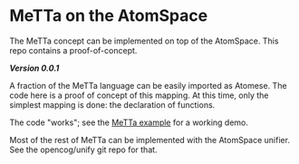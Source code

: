 
MeTTa on the AtomSpace
======================
The MeTTa concept can be implemented on top of the AtomSpace. This repo
contains a proof-of-concept.

***Version 0.0.1***

A fraction of the MeTTa language can be easily imported as Atomese.
The code here is a proof of concept of this mapping.  At this time,
only the simplest mapping is done: the declaration of functions.

The code "works"; see the
[MeTTa example](./examples/metta-lisp.scm)
for a working demo.

Most of the rest of MeTTa can be implemented with the AtomSpace unifier.
See the opencog/unify git repo for that.
